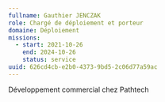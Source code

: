 ```yaml
---
fullname: Gauthier JENCZAK
role: Chargé de déploiement et porteur
domaine: Déploiement
missions:
  - start: 2021-10-26
    end: 2024-10-26
    status: service
uuid: 626cd4cb-e2b0-4373-9bd5-2c06d77a59ac
---
```

Développement commercial chez Pathtech